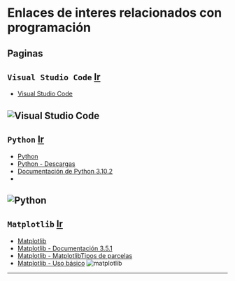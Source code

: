 # Enlaces de interes relacionados con programación
## **Paginas**
`Visual Studio Code` [Ir](https://code.visualstudio.com/)
-
+ [Visual Studio Code](https://code.visualstudio.com/)
  
![Visual Studio Code](https://www.bing.com/th?id=ABT55DD6256E2794D5D7130115D145A531B841D33580FDA9FD13B434AB88FB80641&w=110&h=110)
---
`Python` [Ir](https://www.python.org)
-

+ [Python](https://www.python.org)
+ [Python - Descargas](https://www.python.org/downloads/)
+ [Documentación de Python 3.10.2](https://docs.python.org/3/)
+ 
![Python](https://www.python.org/static/img/python-logo@2x.png)
---
`Matplotlib` [Ir](https://matplotlib.org/)
-

+ [Matplotlib](https://matplotlib.org/)
+ [Matplotlib - Documentación 3.5.1](https://matplotlib.org/stable/index.html)
+ [Matplotlib - MatplotlibTipos de parcelas](https://matplotlib.org/stable/plot_types/index.html)
+ [Matplotlib - Uso básico](https://matplotlib.org/stable/tutorials/introductory/usage.html#sphx-glr-tutorials-introductory-usage-py)
![matplotlib](https://matplotlib.org/stable/_static/logo2.svg)
---
